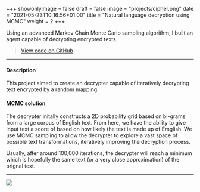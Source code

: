 +++
showonlyimage = false
draft = false
image = "projects/cipher.png"
date = "2021-05-23T10:16:56+01:00"
title = "Natural language decryption using MCMC"
weight = 2
+++

Using an advanced Markov Chain Monte Carlo sampling algorithm, I built an agent capable of decrypting encrypted texts. 
<!--more-->

> [View code on GitHub](https://github.com/jovanneste/MCMC-Decrypter)

---

#### Description 
This project aimed to create an decrypter capable of iteratively decrypting text encrypted by a random mapping.

#### MCMC solution  
The decrypter initally constructs a 2D probability grid based on bi-grams from a large corpus of English text. From here, we have the ability to give input text a score of based on how likely the text is made up of Emglish. We use MCMC sampling to allow the decrypter to explore a vast space of possible text transformations, iteratively improving the decryption process.

Usually, after around 100,000 iterations, the decrypter will reach a minimum which is hopefully the same text (or a very close approximation) of the orignal text.

---

[![](https://img.shields.io/badge/Python-white?logo=Python)](#)